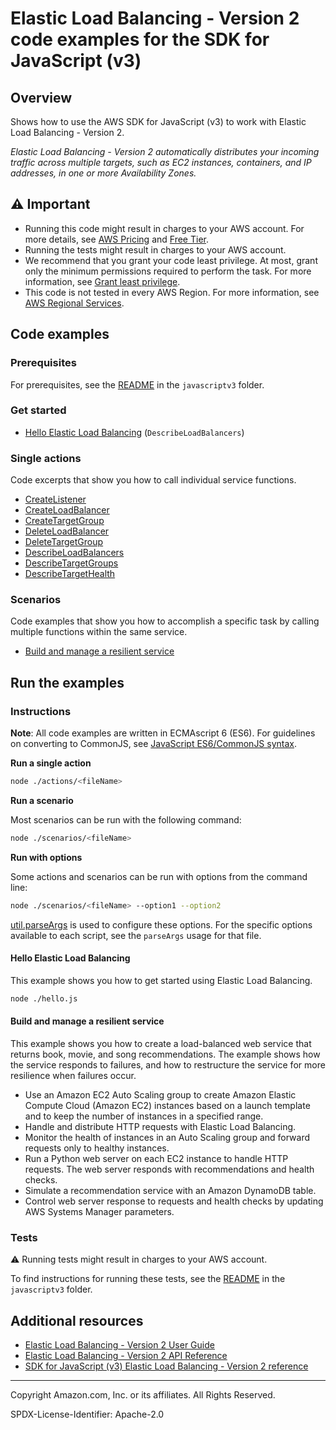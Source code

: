 # Elastic Load Balancing - Version 2 code examples for the SDK for JavaScript (v3)

## Overview

Shows how to use the AWS SDK for JavaScript (v3) to work with Elastic Load Balancing - Version 2.

<!--custom.overview.start-->
<!--custom.overview.end-->

_Elastic Load Balancing - Version 2 automatically distributes your incoming traffic across multiple targets, such as EC2 instances, containers, and IP addresses, in one or more Availability Zones._

## ⚠ Important

* Running this code might result in charges to your AWS account. For more details, see [AWS Pricing](https://aws.amazon.com/pricing/) and [Free Tier](https://aws.amazon.com/free/).
* Running the tests might result in charges to your AWS account.
* We recommend that you grant your code least privilege. At most, grant only the minimum permissions required to perform the task. For more information, see [Grant least privilege](https://docs.aws.amazon.com/IAM/latest/UserGuide/best-practices.html#grant-least-privilege).
* This code is not tested in every AWS Region. For more information, see [AWS Regional Services](https://aws.amazon.com/about-aws/global-infrastructure/regional-product-services).

<!--custom.important.start-->
<!--custom.important.end-->

## Code examples

### Prerequisites

For prerequisites, see the [README](../../README.md#Prerequisites) in the `javascriptv3` folder.


<!--custom.prerequisites.start-->
<!--custom.prerequisites.end-->

### Get started

- [Hello Elastic Load Balancing](hello.js) (`DescribeLoadBalancers`)


### Single actions

Code excerpts that show you how to call individual service functions.

- [CreateListener](../cross-services/wkflw-resilient-service/steps-deploy.js#L464)
- [CreateLoadBalancer](../cross-services/wkflw-resilient-service/steps-deploy.js#L436)
- [CreateTargetGroup](../cross-services/wkflw-resilient-service/steps-deploy.js#L403)
- [DeleteLoadBalancer](../cross-services/wkflw-resilient-service/steps-destroy.js#L287)
- [DeleteTargetGroup](../cross-services/wkflw-resilient-service/steps-destroy.js#L320)
- [DescribeLoadBalancers](hello.js)
- [DescribeTargetGroups](../cross-services/wkflw-resilient-service/steps-demo.js#L77)
- [DescribeTargetHealth](../cross-services/wkflw-resilient-service/steps-demo.js#L86)

### Scenarios

Code examples that show you how to accomplish a specific task by calling multiple
functions within the same service.

- [Build and manage a resilient service](../cross-services/wkflw-resilient-service/index.js)


<!--custom.examples.start-->
<!--custom.examples.end-->

## Run the examples

### Instructions

**Note**: All code examples are written in ECMAscript 6 (ES6). For guidelines on converting to CommonJS, see
[JavaScript ES6/CommonJS syntax](https://docs.aws.amazon.com/sdk-for-javascript/v3/developer-guide/sdk-examples-javascript-syntax.html).

**Run a single action**

```bash
node ./actions/<fileName>
```

**Run a scenario**

Most scenarios can be run with the following command:
```bash
node ./scenarios/<fileName>
```

**Run with options**

Some actions and scenarios can be run with options from the command line:
```bash
node ./scenarios/<fileName> --option1 --option2
```
[util.parseArgs](https://nodejs.org/api/util.html#utilparseargsconfig) is used to configure
these options. For the specific options available to each script, see the `parseArgs` usage
for that file.

<!--custom.instructions.start-->
<!--custom.instructions.end-->

#### Hello Elastic Load Balancing

This example shows you how to get started using Elastic Load Balancing.

```bash
node ./hello.js
```


#### Build and manage a resilient service

This example shows you how to create a load-balanced web service that returns book, movie, and song recommendations. The example shows how the service responds to failures, and how to restructure the service for more resilience when failures occur.

- Use an Amazon EC2 Auto Scaling group to create Amazon Elastic Compute Cloud (Amazon EC2) instances based on a launch template and to keep the number of instances in a specified range.
- Handle and distribute HTTP requests with Elastic Load Balancing.
- Monitor the health of instances in an Auto Scaling group and forward requests only to healthy instances.
- Run a Python web server on each EC2 instance to handle HTTP requests. The web server responds with recommendations and health checks.
- Simulate a recommendation service with an Amazon DynamoDB table.
- Control web server response to requests and health checks by updating AWS Systems Manager parameters.

<!--custom.scenario_prereqs.cross_ResilientService.start-->
<!--custom.scenario_prereqs.cross_ResilientService.end-->


<!--custom.scenarios.cross_ResilientService.start-->
<!--custom.scenarios.cross_ResilientService.end-->

### Tests

⚠ Running tests might result in charges to your AWS account.


To find instructions for running these tests, see the [README](../../README.md#Tests)
in the `javascriptv3` folder.



<!--custom.tests.start-->
<!--custom.tests.end-->

## Additional resources

- [Elastic Load Balancing - Version 2 User Guide](https://docs.aws.amazon.com/elasticloadbalancing/latest/userguide/what-is-load-balancing.html)
- [Elastic Load Balancing - Version 2 API Reference](https://docs.aws.amazon.com/elasticloadbalancing/latest/APIReference/Welcome.html)
- [SDK for JavaScript (v3) Elastic Load Balancing - Version 2 reference](https://docs.aws.amazon.com/AWSJavaScriptSDK/v3/latest/client/elastic-load-balancing-v2)

<!--custom.resources.start-->
<!--custom.resources.end-->

---

Copyright Amazon.com, Inc. or its affiliates. All Rights Reserved.

SPDX-License-Identifier: Apache-2.0